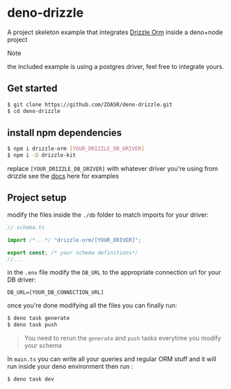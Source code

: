 # deno-drizzle

A project skeleton example that integrates [Drizzle Orm](https://orm.drizzle.team/) inside a deno+node project

> [!NOTE]
> the included example is using a postgres driver, feel free to integrate yours.

## Get started

```sh
$ git clone https://github.com/ZOASR/deno-drizzle.git
$ cd deno-drizzle
```

## install npm dependencies

```sh
$ npm i drizzle-orm [YOUR_DRIZZLE_DB_DRIVER]
$ npm i -D drizzle-kit
```

replace `[YOUR_DRIZZLE_DB_DRIVER]` with whatever driver you're using from drizzle see the [docs](https://orm.drizzle.team/docs/get-started-postgresql#postgresjs) here for examples

## Project setup

modify the files inside the `./db` folder to match imports for your driver:

```ts
// schema.ts

import /*...*/ "drizzle-orm/[YOUR_DRIVER]";

export const; /* your schema definitions*/
//...
```

in the `.env` file modify the `DB_URL` to the appropriate connection url for your DB driver:

```
DB_URL=[YOUR_DB_CONNECTION_URL]
```

once you're done modifying all the files you can finally run:

```bash
$ deno task generate
$ deno task push
```

> You need to rerun the `generate` and `push` tasks everytime you modify your schema

In `main.ts` you can write all your queries and regular ORM stuff and it will run inside your deno environment then run :

```bash
$ deno task dev
```
